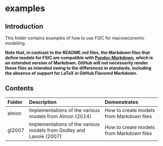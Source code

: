 # examples

## Introduction

This folder contains examples of how to use FSIC for macroeconomic modelling.

**Note that, in contrast to the README.md files, the Markdown files that define
  models for FSIC are compatible with
  [Pandoc Markdown](http://johnmacfarlane.net/pandoc/demo/example9/pandocs-markdown.html),
  which is an extended version of Markdown. GitHub will not necessarily render
  these files as intended owing to the differences in standards, including the
  absence of support for LaTeX in GitHub Flavored Markdown.**

## Contents

Folder             |Description                                                        |Demonstrates
:------------------|:------------------------------------------------------------------|:---------------------------------------
almon              |Implementations of the various models from Almon (2014)            |How to create models from Markdown files
gl2007             |Implementations of the various models from Godley and Lavoie (2007)|How to create models from Markdown files

